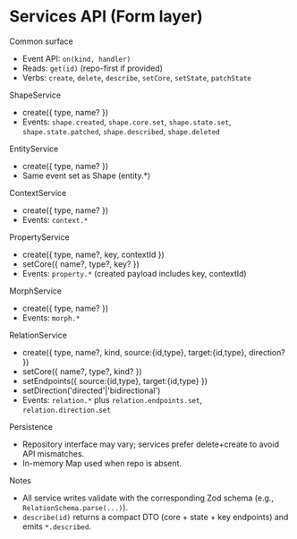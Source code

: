 # Services API (Form layer)

Common surface
- Event API: `on(kind, handler)`
- Reads: `get(id)` (repo-first if provided)
- Verbs: `create`, `delete`, `describe`, `setCore`, `setState`, `patchState`

ShapeService
- create({ type, name? })
- Events: `shape.created`, `shape.core.set`, `shape.state.set`, `shape.state.patched`, `shape.described`, `shape.deleted`

EntityService
- create({ type, name? })
- Same event set as Shape (entity.*)

ContextService
- create({ type, name? })
- Events: `context.*`

PropertyService
- create({ type, name?, key, contextId })
- setCore({ name?, type?, key? })
- Events: `property.*` (created payload includes key, contextId)

MorphService
- create({ type, name? })
- Events: `morph.*`

RelationService
- create({ type, name?, kind, source:{id,type}, target:{id,type}, direction? })
- setCore({ name?, type?, kind? })
- setEndpoints({ source:{id,type}, target:{id,type} })
- setDirection('directed'|'bidirectional')
- Events: `relation.*` plus `relation.endpoints.set`, `relation.direction.set`

Persistence
- Repository interface may vary; services prefer delete+create to avoid API mismatches.
- In-memory Map used when repo is absent.

Notes
- All service writes validate with the corresponding Zod schema (e.g., `RelationSchema.parse(...)`).
- `describe(id)` returns a compact DTO (core + state + key endpoints) and emits `*.described`.
